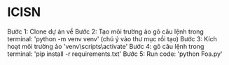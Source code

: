 # ICISN
Bước 1: Clone dự án về
Bước 2: Tạo môi trường ảo 
        gõ câu lệnh trong terminal: 'python -m venv venv'
        (chú ý vào thư mục rồi tạo)
Bước 3: Kích hoạt môi trường ảo 'venv\scripts\activate'
Bước 4: gõ câu lệnh trong terminal: 'pip install -r requirements.txt'
Bước 5: Run code: 'python Foa.py'